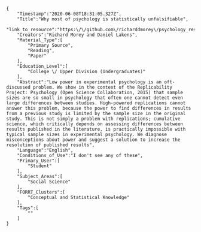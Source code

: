 
    {
        "Timestamp":"2020-06-08T18:31:05.327Z",
        "Title":"Why most of psychology is statistically unfalsifiable",
        "link_to_resource":"https:\/\/github.com\/richarddmorey\/psychology_resolution\/blob\/master\/paper\/response.pdf",
        "Creators":"Richard Morey and Daniel Lakens",
        "Material_Type":[
            "Primary Source",
            "Reading",
            "Paper"
        ],
        "Education_Level":[
            "College \/ Upper Division (Undergraduates)"
        ],
        "Abstract":"Low power in experimental psychology is an oft-discussed problem. We show in the context of the Replicability Project: Psychology (Open Science Collaboration, 2015) that sample sizes are so small in psychology that often one cannot detect even large differences between studies. High-powered replications cannot answer this problem, because the power to find differences in results from a previous study is limited by the sample size in the original study. This is not simply a problem with replications; cumulative science, which critically depends on assessing differences between results published in the literature, is practically impossible with typical sample sizes in experimental psychology. We diagnose misconceptions about power and suggest a solution to increase the resolution of published results",
        "Language":"English",
        "Conditions_of_Use":"I don't see any of these",
        "Primary_User":[
            "Student"
        ],
        "Subject_Areas":[
            "Social Science"
        ],
        "FORRT_Clusters":[
            "Conceptual and Statistical Knowledge"
        ],
        "Tags":[
            ""
        ]
    }
